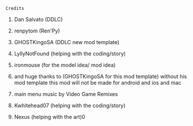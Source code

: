     Credits

1. Dan Salvato (DDLC)

2. renpytom (Ren'Py)

3. GHOSTKingoSA (DDLC new mod template)

4. LyllyNotFound (helping with the coding/story)

6. ironmouse (for the model idea/ mod idea)

7. and huge thanks to (GHOSTKingoSA for this mod template) without his mod template this mod will not be made for android and ios and mac


9.  main menu music by Video Game Remixes 

10. Kwhitehead07 (helping with the coding/story) 

11. Nexus (helping with the art)0


